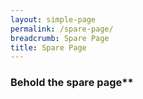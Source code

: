 ```yaml
---
layout: simple-page
permalink: /spare-page/
breadcrumb: Spare Page
title: Spare Page
---
```


### Behold the spare page**


